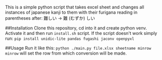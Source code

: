 This is a simple python script that takes excel sheet and changes all instances of japanese kanji to them with their furigana reading in parentheses after: 難しい -> 難 (むずか) しい

##Installation
Clone this repository, cd into it and create python venv. Activate it and then run `install.sh` script. If the script doesn't work simply run: `pip install unidic-lite pandas fugashi jaconv openpyxl`

##Usage
Run it like this: `python ./main.py file.xlsx sheetname minrow`
`minrow` will set the row from which conversion will be made.
